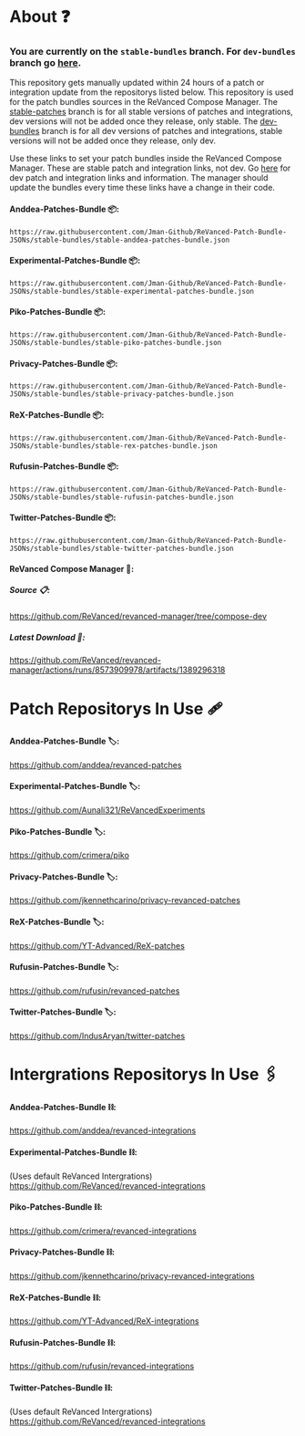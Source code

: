 # About ❓
### You are currently on the ```stable-bundles``` branch. For ```dev-bundles``` branch go [here](https://github.com/Jman-Github/ReVanced-Patch-Bundle-JSONs/tree/dev-bundles).
This repository gets manually updated within 24 hours of a patch or integration update from the repositorys listed below. This repository is used for the patch bundles sources in the ReVanced Compose Manager. The [stable-patches](https://github.com/Jman-Github/ReVanced-Patch-Bundle-JSONs/tree/stable-bundles) branch is for all stable versions of patches and integrations, dev versions will not be added once they release, only stable. The [dev-bundles](https://github.com/Jman-Github/ReVanced-Patch-Bundle-JSONs/tree/dev-bundles) branch is for all dev versions of patches and integrations, stable versions will not be added once they release, only dev.

Use these links to set your patch bundles inside the ReVanced Compose Manager. These are stable patch and integration links, not dev. Go [here](https://github.com/Jman-Github/ReVanced-Patch-Bundle-JSONs/tree/dev-bundles) for dev patch and integration links and information. The manager should update the bundles every time these links have a change in their code.
#### Anddea-Patches-Bundle 📦:
```https://raw.githubusercontent.com/Jman-Github/ReVanced-Patch-Bundle-JSONs/stable-bundles/stable-anddea-patches-bundle.json```

#### Experimental-Patches-Bundle 📦:
```https://raw.githubusercontent.com/Jman-Github/ReVanced-Patch-Bundle-JSONs/stable-bundles/stable-experimental-patches-bundle.json```

#### Piko-Patches-Bundle 📦:
```https://raw.githubusercontent.com/Jman-Github/ReVanced-Patch-Bundle-JSONs/stable-bundles/stable-piko-patches-bundle.json```

#### Privacy-Patches-Bundle 📦:
```https://raw.githubusercontent.com/Jman-Github/ReVanced-Patch-Bundle-JSONs/stable-bundles/stable-privacy-patches-bundle.json```

#### ReX-Patches-Bundle 📦:
```https://raw.githubusercontent.com/Jman-Github/ReVanced-Patch-Bundle-JSONs/stable-bundles/stable-rex-patches-bundle.json```

#### Rufusin-Patches-Bundle 📦:
```https://raw.githubusercontent.com/Jman-Github/ReVanced-Patch-Bundle-JSONs/stable-bundles/stable-rufusin-patches-bundle.json```

#### Twitter-Patches-Bundle 📦:
```https://raw.githubusercontent.com/Jman-Github/ReVanced-Patch-Bundle-JSONs/stable-bundles/stable-twitter-patches-bundle.json```

#### ReVanced Compose Manager 📱:
##### Source 📋:
https://github.com/ReVanced/revanced-manager/tree/compose-dev
##### Latest Download 📩:
https://github.com/ReVanced/revanced-manager/actions/runs/8573909978/artifacts/1389296318

# Patch Repositorys In Use 🩹

#### Anddea-Patches-Bundle 🏷️:
https://github.com/anddea/revanced-patches

#### Experimental-Patches-Bundle 🏷️:
https://github.com/Aunali321/ReVancedExperiments

#### Piko-Patches-Bundle 🏷️:
https://github.com/crimera/piko

#### Privacy-Patches-Bundle 🏷️:
https://github.com/jkennethcarino/privacy-revanced-patches

#### ReX-Patches-Bundle 🏷️:
https://github.com/YT-Advanced/ReX-patches

#### Rufusin-Patches-Bundle 🏷️:
https://github.com/rufusin/revanced-patches

#### Twitter-Patches-Bundle 🏷️:
https://github.com/IndusAryan/twitter-patches


# Intergrations Repositorys In Use 🖇

#### Anddea-Patches-Bundle ⛓:
https://github.com/anddea/revanced-integrations

#### Experimental-Patches-Bundle ⛓:
(Uses default ReVanced Intergrations)
https://github.com/ReVanced/revanced-integrations

#### Piko-Patches-Bundle ⛓:
https://github.com/crimera/revanced-integrations

#### Privacy-Patches-Bundle ⛓:
https://github.com/jkennethcarino/privacy-revanced-integrations

####  ReX-Patches-Bundle ⛓:
https://github.com/YT-Advanced/ReX-integrations

#### Rufusin-Patches-Bundle ⛓:
https://github.com/rufusin/revanced-integrations

#### Twitter-Patches-Bundle ⛓:
(Uses default ReVanced Intergrations)
https://github.com/ReVanced/revanced-integrations



